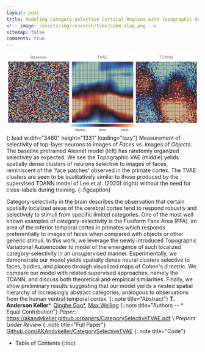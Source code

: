 ```yaml
---
layout: post
title: Modeling Category-Selective Cortical Regions with Topographic VAEs
<!-- image: /assets/img/research/tvae/comm_diag.png -->
sitemap: false
comments: true
---
```

<!-- ![Full-width image](/assets/img/overview_long.png){:.lead width="800" height="100" loading="lazy"} -->
![Face Clusters](/assets/img/research/clusters/Selectivity_FC6.png){:.lead width="3460" height="1331" loading="lazy"}
Measurement of selectivity of top-layer neurons to images of _Faces_ vs. images of _Objects_. The baseline pretrained Alexnet model (left) has randomly organized selectivity as expected. We see the Topographic VAE (middle) yeilds spatially dense clusters of neurons selective to images of faces, reminiscent of the 'face patches' observed in the primate cortex. The TVAE clusters are seen to be qualitatively similar to those produced by the supervised TDANN model of Lee et al. (2020) (right) without the need for class-labels during training. 
{:.figcaption}
 

Category-selectivity in the brain describes the observation that certain spatially localized areas of the cerebral cortex tend to respond robustly and selectively to stimuli from specific limited categories. One of the most well known examples of category-selectivity is the Fusiform Face Area (FFA), an area of the inferior temporal cortex in primates which responds preferentially to images of faces when compared with objects or other generic stimuli. In this work, we leverage the newly introduced Topographic Variational Autoencoder to model of the emergence of such localized category-selectivity in an unsupervised manner. Experimentally, we demonstrate our model yields spatially dense neural clusters selective to faces, bodies, and places through visualized maps of Cohen's d metric. We compare our model with related supervised approaches, namely the TDANN, and discuss both theoretical and empirical similarities. Finally, we show preliminary results suggesting that our model yields a nested spatial hierarchy of increasingly abstract categories, analogous to observations from the human ventral temporal cortex. 
{:.note title="Abstract"}
**T. Anderson Keller***,  [Qinghe Gao*](https://www.tudelft.nl/tnw/over-faculteit/afdelingen/chemical-engineering/about-the-department/product-and-process-engineering/people/phds/qinghe-gao), [Max Welling](https://staff.fnwi.uva.nl/m.welling/)
{:.note title="Authors -- * Equal Contribution"}
*Paper*: <https://akandykeller.github.io/papers/CategorySelectiveTVAE.pdf>  \\
*Preprint Under Review*
{:.note title="Full Paper"}
[Github.com/AKAndykeller/CategorySelectiveTVAE](https://github.com/akandykeller/CategorySelectiveTVAE)
{:.note title="Code"}
 

<!-- {:.lead} -->

- Table of Contents
{:toc}



<!-- ## Introduction
Category-selectivity is observed throughout the cerebral cortex. At a high level it describes the observation that certain localized regions of the cortical surface have been measured to respond preferentially to specific stimuli when compared with a set of alternative control images. It has been measured across a diversity of species, directly through fMRI and neural recordings, and more indirectly through observational studies of patients with localized cortical damage. Examples of category-selective areas in the visual stream include the Fuisform Face Area (FFA), the Parahippocampal Place Area (PPA), and the Extrastriate Body Area (EBA) which respond selectively to faces, places, and bodies respectively. However, the extent of category-selectivity does not stop at such basic categories. Instead, selective maps have been observed for both more abstract `superordinate' categories, such as animacy versus inanimacy, as well as for more fine-grained `subordinate' categories such as human-faces versus animal-faces. These maps are seen to be superimposed on one-another such that the same cortical region expresses selectivity simultaneously to animate objects and human-faces, while other spatially disjoint regions are simultaneously selective to inanimacy and `places' (images of scenes). Such overlapping maps have been interpreted by some researchers as nested hierarchies of increasingly abstract categories, potentially serving to increase the speed and efficiency of classification. 

In interpreting these observations, one may naturally wonder as to the origins of such localized functional specialization. To date, researchers have demonstrated evidence for two potential explanations. Specifically, anatomical constraints such as the arrangement and properties of different cell bodies can be observed to vary slightly in different regions of the cortex in loose alignment with category selectivity. Similarly, the principle of `wiring length minimization' can be placed in this category, positing that evolutionary pressure has encouraged the brain to reduce the cumulative length of neural connections in order to reduce the costs associated with the volume, building, maintenance, and use of such connections. Computational models which attempt to integrate such wiring length constraints have recently have been observed to yield localized category selectivity such as `face patches' similar to those of macaque monkeys. 

A second hypothesis for the emergence of category specialization, which has recently gained increasing empirical support, derives its explanatory power from information theory. Empirical studies have discovered that sufficiently deep convolutional neural networks naturally learn distinct and largely separate sets of features for certain domains such as faces and objects. Specifically, the work of Katharina Dobs et al. (2021), showed that feature maps in the later layers of deep convolutional neural networks can be effectively segregated into object and face features such that lesioning one set of feature maps does not significantly impact performance of the network on classification of the other data domain. Such experiments suggest that the specialization of neurons may simply be an optimal code for representing the natural statistics of the underlying data when given a sufficiently powerful feature extractor. 

Pursuant to these ideas, this work proposes that a single underlying information theoretic principle, namely the principle of redundancy reduction, may account for localized category selectivity while simultaneously serving as a principled unsupervised learning algorithm. Simply, the principle of redundancy reduction states that an optimal coding scheme is one which minimizes the transmission of redundant information. Applied to neural systems, this describes the ideal network as one which has statistically maximally independant activations -- yielding a form of specialization. This idea served as  the impetus for computational frameworks such as Sparse Coding  and Independant Component Analysis (ICA). Interestingly, however, further work showed that features learned by linear ICA models were not entirely independant, but indeed contained correlation of higher order statistics. In response, researchers proposed a more efficient code could be achieved by modeling these residual dependencies with a hierarchical topographic extension to ICA, separating out the higher order 'variance generating' variables, and combining them locally to form topographically organized latent variables. Such a framework shares a striking resemblance to models of divisive normalization, but inversely formulated as a generative model. Ultimately, the features learned by such models were reminiscent of pinwheel structures observed in V1, encouraging multiple comparisons with topographic organization in the biological visual system. 

In this work, we leverage the recently introduced Topographic Variational Autoencoder, a modern instantiation of such a topographic generative model, and demonstrate that it is capable of modeling localized category selectivity as well as higher order abstract organization, guided by a single unsupervised learning principle. We quantitatively validate category selectivity through visualization of Cohen's d effect size metric for different image classes, showing selective clusters for faces, bodies, and places. We compare our model with the supervised wiring cost proxy of Hyodong Lee et al. (denoted TDANN) and demonstrate that our model yields qualitatively similar results with an unsupervised learning rule. Finally, we show preliminary results indicating that our model contains a nested spatial hierarchy of increasingly abstract categories, similar to those observed in the human ventral temporal cortex. -->
